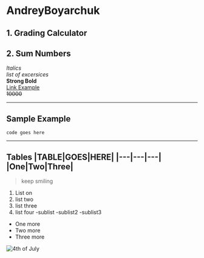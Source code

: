 # AndreyBoyarchuk
## 1. Grading Calculator
## 2. Sum Numbers
_Italics_ <br/>
_list of excersices_  <br/>
**Strong Bold**  <br/>
[Link Example](https://github.com/06-27-2022/AndreyBoyarchuk "Title") <br/> 
~~10000~~ <br/>
***
Sample Example
---
```
code goes here
```
---
Tables 
|TABLE|GOES|HERE|
|---|---|---|
|One|Two|Three|
---
>keep smiling <br/>
1. List on 
2. list two
3. list three
4. list four
    -sublist
    -sublist2
    -sublist3
* One more
* Two more
* Three more

![4th of July](https://png.pngtree.com/png-clipart/20210530/original/pngtree-4th-of-july-greeting-celebration-flag-festival-png-image_6352325.jpg)